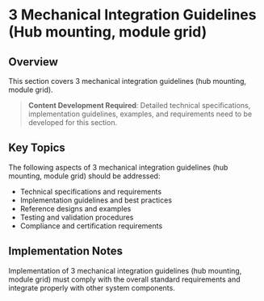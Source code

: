 # 3 Mechanical Integration Guidelines (Hub mounting, module grid)

## Overview

This section covers 3 mechanical integration guidelines (hub mounting, module grid).

> **Content Development Required**: Detailed technical specifications, implementation guidelines, examples, and requirements need to be developed for this section.

## Key Topics

The following aspects of 3 mechanical integration guidelines (hub mounting, module grid) should be addressed:

- Technical specifications and requirements
- Implementation guidelines and best practices
- Reference designs and examples
- Testing and validation procedures
- Compliance and certification requirements

## Implementation Notes

Implementation of 3 mechanical integration guidelines (hub mounting, module grid) must comply with the overall standard requirements and integrate properly with other system components.

